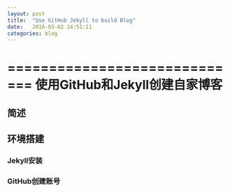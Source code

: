 ```yaml
---
layout: post
title:  "Use GitHub Jekyll to build Blog"
date:   2016-03-02 14:51:11
categories: blog
---
```


=============================
使用GitHub和Jekyll创建自家博客
=============================
## 简述

## 环境搭建
### Jekyll安装


### GitHub创建账号